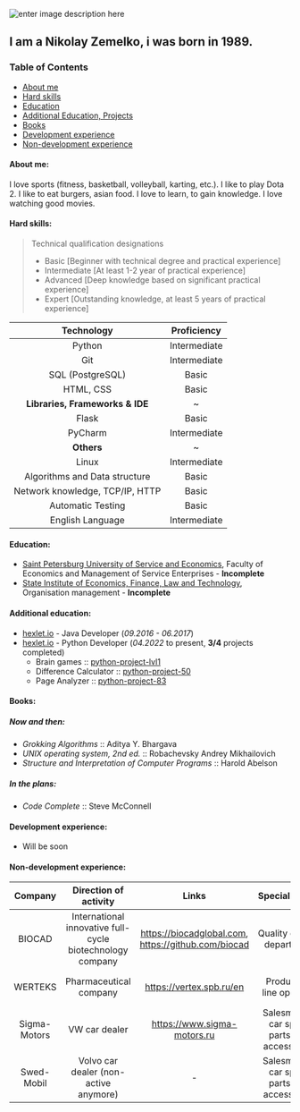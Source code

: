 ![enter image description here](https://cdn.mos.cms.futurecdn.net/4MLyNZ66GSMUp7z49Q8k3K-970-80.jpg.webp)

##  I am a Nikolay Zemelko, i was born in 1989.
### Table of Contents

 - [About me](https://github.com/NikolayZemelko#about-me)
 - [Hard skills](https://github.com/NikolayZemelko#hard-skills)
 - [Education](https://github.com/NikolayZemelko#education)
 - [Additional Education, Projects](https://github.com/NikolayZemelko#additional-education)
 - [Books](https://github.com/NikolayZemelko#books)
 - [Development experience](https://github.com/NikolayZemelko#development-experience)
 - [Non-development experience](https://github.com/NikolayZemelko#non-development-experience)

#### About me:
I love sports (fitness, basketball, volleyball, karting, etc.). I like to play Dota 2. I like to eat burgers, asian food. I love to learn, to gain knowledge. I love watching good movies.
#### Hard skills: 

> Technical qualification designations
> - Basic [Beginner with technical degree and practical experience]
> - Intermediate [At least 1-2 year of practical experience]
> - Advanced [Deep knowledge based on significant practical experience]
> - Expert [Outstanding knowledge, at least 5 years of practical experience]

|Technology|Proficiency|
|:----:|:----:|
|Python|Intermediate|
|Git|Intermediate|
|SQL (PostgreSQL)|Basic|
|HTML, CSS|Basic|
|**Libraries, Frameworks & IDE**|~|
|Flask|Basic|
|PyCharm|Intermediate|
|**Others**|~|
|Linux|Intermediate|
|Algorithms and Data structure|Basic|
|Network knowledge, TCP/IP, HTTP|Basic|
|Automatic Testing|Basic|
|English Language|Intermediate|



#### Education:
- [Saint Petersburg University of Service and Economics](http://spbsseu.ru/), Faculty of Economics and Management of Service Enterprises - **Incomplete** 
- [State Institute of Economics, Finance, Law and Technology](https://gief.ru/), Organisation management - **Incomplete**
#### Additional education:
- [hexlet.io](https://ru.hexlet.io/) - Java Developer (*09.2016 - 06.2017*)
- [hexlet.io](https://ru.hexlet.io/) - Python Developer (*04.2022* to present, **3/4** projects completed)
	- Brain games :: [python-project-lvl1](https://github.com/NikolayZemelko/python-project-lvl1)
	- Difference Calculator :: [python-project-50](https://github.com/NikolayZemelko/python-project-50)
	- Page Analyzer :: [python-project-83](https://github.com/NikolayZemelko/python-project-83)
#### Books:
##### Now and then:
- *Grokking Algorithms* :: Aditya Y. Bhargava
- *UNIX operating system, 2nd ed.* :: Robachevsky Andrey Mikhailovich
- *Structure and Interpretation of Computer Programs* :: Harold Abelson
##### In the plans:
- *Code Complete* :: Steve McConnell
#### Development experience:
- Will be soon
#### Non-development experience:
|Company|Direction of activity|Links|Specialization|Work period
|:----:|:----:|:----:|:----:|:----:|
|BIOCAD|International innovative full-cycle biotechnology company| https://biocadglobal.com, https://github.com/biocad |Quality control department|04.2019 to present
|WERTEKS|Pharmaceutical company|https://vertex.spb.ru/en|Production line operator|12.2016 -  04.2019
|Sigma-Motors|VW car dealer|https://www.sigma-motors.ru|Salesman of car spare parts and accessories|05.2015 - 11.2016
Swed-Mobil|Volvo car dealer (non-active anymore)|-|Salesman of car spare parts and accessories|05.2012 - 05.2013|
